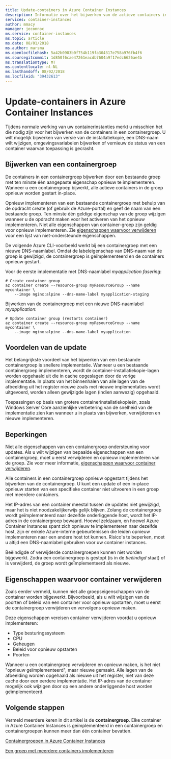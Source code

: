 ```yaml
---
title: Update-containers in Azure Container Instances
description: Informatie over het bijwerken van de actieve containers in uw Azure Container Instances-container-groepen.
services: container-instances
author: mmacy
manager: jeconnoc
ms.service: container-instances
ms.topic: article
ms.date: 08/01/2018
ms.author: marsma
ms.openlocfilehash: 5a42b0983b0f754b119fa304317e758a976fb4f6
ms.sourcegitcommit: 1d850f6cae47261eacdb7604a9f17edc6626ae4b
ms.translationtype: MT
ms.contentlocale: nl-NL
ms.lasthandoff: 08/02/2018
ms.locfileid: "39432613"
---
```

# <a name="update-containers-in-azure-container-instances"></a>Update-containers in Azure Container Instances

Tijdens normale werking van uw containerinstanties merkt u misschien het die nodig zijn voor het bijwerken van de containers in een containergroep. U wilt mogelijk bijwerken van versie van de installatiekopie, een DNS-naam wilt wijzigen, omgevingsvariabelen bijwerken of vernieuw de status van een container waarvan toepassing is gecrasht.

## <a name="update-a-container-group"></a>Bijwerken van een containergroep

De containers in een containergroep bijwerken door een bestaande groep met ten minste één aangepaste eigenschap opnieuw te implementeren. Wanneer u een containergroep bijwerkt, alle actieve containers in de groep opnieuw worden gestart in-place.

Opnieuw implementeren van een bestaande containergroep met behulp van de opdracht create (of gebruik de Azure-portal) en geef de naam van een bestaande groep. Ten minste één geldige eigenschap van de groep wijzigen wanneer u de opdracht maken voor het activeren van het opnieuw implementeren. Niet alle eigenschappen van container-groep zijn geldig voor opnieuw implementeren. Zie [eigenschappen waarvoor verwijderen](#properties-that-require-delete) voor een lijst van niet-ondersteunde eigenschappen.

De volgende Azure CLI-voorbeeld werkt bij een containergroep met een nieuwe DNS-naamlabel. Omdat de labeleigenschap van DNS-naam van de groep is gewijzigd, de containergroep is geïmplementeerd en de containers opnieuw gestart.

Voor de eerste implementatie met DNS-naamlabel *myapplication fasering*:

```azurecli-interactive
# Create container group
az container create --resource-group myResourceGroup --name mycontainer \
    --image nginx:alpine --dns-name-label myapplication-staging
```

Bijwerken van de containergroep met een nieuwe DNS-naamlabel *myapplication*:

```azurecli-interactive
# Update container group (restarts container)
az container create --resource-group myResourceGroup --name mycontainer \
    --image nginx:alpine --dns-name-label myapplication
```

## <a name="update-benefits"></a>Voordelen van de update

Het belangrijkste voordeel van het bijwerken van een bestaande containergroep is snellere implementatie. Wanneer u een bestaande containergroep implementeren, wordt de container-installatiekopie-lagen worden opgehaald uit die in cache opgeslagen door de vorige implementatie. In plaats van het binnenhalen van alle lagen van de afbeelding uit het register nieuwe zoals met nieuwe implementaties wordt uitgevoerd, worden alleen gewijzigde lagen (indien aanwezig) opgehaald.

Toepassingen op basis van grotere containerinstallatiekopieën, zoals Windows Server Core aanzienlijke verbetering van de snelheid van de implementatie zien kan wanneer u in plaats van bijwerken, verwijderen en nieuwe implementeren.

## <a name="limitations"></a>Beperkingen

Niet alle eigenschappen van een containergroep ondersteuning voor updates. Als u wilt wijzigen van bepaalde eigenschappen van een containergroep, moet u eerst verwijderen en opnieuw implementeren van de groep. Zie voor meer informatie, [eigenschappen waarvoor container verwijderen](#properties-that-require-container-delete).

Alle containers in een containergroep opnieuw opgestart tijdens het bijwerken van de containergroep. U kunt een update of een in-place opnieuw starten van een specifieke container niet uitvoeren in een groep met meerdere containers.

Het IP-adres van een container meestal tussen de updates niet gewijzigd, maar het is niet noodzakelijkerwijs gelijk blijven. Zolang de containergroep wordt geïmplementeerd naar dezelfde onderliggende host, wordt het IP-adres in de containergroep bewaard. Hoewel zeldzaam, en hoewel Azure Container Instances spant zich opnieuw te implementeren naar dezelfde host, zijn er enkele Azure-interne gebeurtenissen die leiden opnieuw implementeren naar een andere host tot kunnen. Risico's te beperken, moet u altijd een DNS-naamlabel gebruiken voor uw container instances.

Beëindigde of verwijderde containergroepen kunnen niet worden bijgewerkt. Zodra een containergroep is gestopt (is in de *beëindigd* staat) of is verwijderd, de groep wordt geïmplementeerd als nieuwe.

## <a name="properties-that-require-container-delete"></a>Eigenschappen waarvoor container verwijderen

Zoals eerder vermeld, kunnen niet alle groepseigenschappen van de container worden bijgewerkt. Bijvoorbeeld, als u wilt wijzigen van de poorten of beleid van een container voor opnieuw opstarten, moet u eerst de containergroep verwijderen en vervolgens opnieuw maken.

Deze eigenschappen vereisen container verwijderen voordat u opnieuw implementeren:

* Type besturingssysteem
* CPU
* Geheugen
* Beleid voor opnieuw opstarten
* Poorten

Wanneer u een containergroep verwijderen en opnieuw maken, is het niet "opnieuw geïmplementeerd", maar nieuwe gemaakt. Alle lagen van de afbeelding worden opgehaald als nieuwe uit het register, niet van deze cache door een eerdere implementatie. Het IP-adres van de container mogelijk ook wijzigen door op een andere onderliggende host worden geïmplementeerd.

## <a name="next-steps"></a>Volgende stappen

Vermeld meerdere keren in dit artikel is de **containergroep**. Elke container in Azure Container Instances is geïmplementeerd in een containergroep en containergroepen kunnen meer dan één container bevatten.

[Containergroepen in Azure Container Instances](container-instances-container-groups.md)

[Een groep met meerdere containers implementeren](container-instances-multi-container-group.md)

<!-- LINKS - External -->

<!-- LINKS - Internal -->
[az-container-create]: /cli/azure/container?view=azure-cli-latest#az-container-create
[az-container-logs]: /cli/azure/container?view=azure-cli-latest#az-container-logs
[az-container-show]: /cli/azure/container?view=azure-cli-latest#az-container-show
[azure-cli-install]: /cli/azure/install-azure-cli
